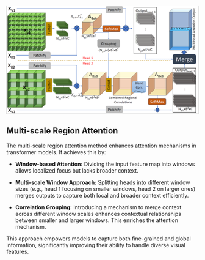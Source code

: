 ![Multiscale Attention](../images/multiscale_attention.png)

## Multi-scale Region Attention

The multi-scale region attention method enhances attention mechanisms in transformer models. It achieves this by:

- **Window-based Attention:** Dividing the input feature map into windows allows localized focus but lacks broader context.
  
- **Multi-scale Window Approach:** Splitting heads into different window sizes (e.g., head 1 focusing on smaller windows, head 2 on larger ones) merges outputs to capture both local and broader context efficiently.

- **Correlation Grouping:** Introducing a mechanism to merge context across different window scales enhances contextual relationships between smaller and larger windows. This enriches the attention mechanism.

This approach empowers models to capture both fine-grained and global information, significantly improving their ability to handle diverse visual features.
